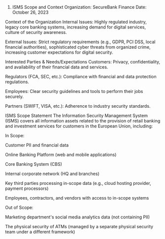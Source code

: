 1. ISMS Scope and Context
Organization: SecureBank Finance
Date: October 26, 2023

Context of the Organization
Internal Issues: Highly regulated industry, legacy core banking systems, increasing demand for digital services, culture of security awareness.

External Issues: Strict regulatory requirements (e.g., GDPR, PCI DSS, local financial authorities), sophisticated cyber threats from organized crime, increasing customer expectations for digital security.

Interested Parties & Needs/Expectations
Customers: Privacy, confidentiality, and availability of their financial data and services.

Regulators (FCA, SEC, etc.): Compliance with financial and data protection regulations.

Employees: Clear security guidelines and tools to perform their jobs securely.

Partners (SWIFT, VISA, etc.): Adherence to industry security standards.

ISMS Scope Statement
The Information Security Management System (ISMS) covers all information assets related to the provision of retail banking and investment services for customers in the European Union, including:

In Scope:

Customer PII and financial data

Online Banking Platform (web and mobile applications)

Core Banking System (CBS)

Internal corporate network (HQ and branches)

Key third parties processing in-scope data (e.g., cloud hosting provider, payment processors)

Employees, contractors, and vendors with access to in-scope systems

Out of Scope:

Marketing department's social media analytics data (not containing PII)

The physical security of ATMs (managed by a separate physical security team under a different framework)